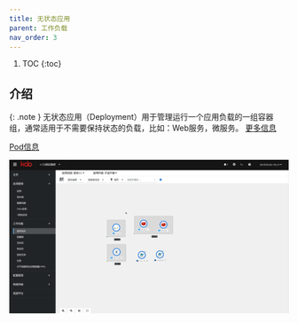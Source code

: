 ```yaml
---
title: 无状态应用
parent: 工作负载
nav_order: 3
---
```


1. TOC
{:toc}

## 介绍

{: .note }
无状态应用（Deployment）用于管理运行一个应用负载的一组容器组，通常适用于不需要保持状态的负载，比如：Web服务，微服务。
[更多信息](https://kubernetes.io/zh-cn/docs/concepts/workloads/controllers/deployment)

[Pod信息](../pods/index.md)


![](imgs/topology.gif)